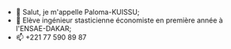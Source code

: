 - 👋 Salut, je m'appelle  Paloma-KUISSU;
- 👀 Elève ingénieur stasticienne économiste en première année à l'ENSAE-DAKAR;
- 📫 +221 77 590 89 87

<!---
Paloma-KUISSU/Paloma-KUISSU is a ✨ special ✨ repository because its `README.md` (this file) appears on your GitHub profile.
You can click the Preview link to take a look at your changes.
--->
